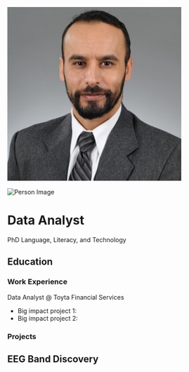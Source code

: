 ![](<https://github.com/AdnanMayof/adnan.mayof.github.io/blob/main/1618453428882.jpeg?raw=true>)
<p align="left">
  <img src="<URL_of_Your_Uploaded_Image>" alt="Person Image" width="100" height="100"> 

  <!-- Your project description here -->

</p>



# Data Analyst
PhD Language, Literacy, and Technology

## Education

### Work Experience
Data Analyst @ Toyta Financial Services
- Big impact project 1:
- Big impact project 2:  


### Projects
EEG Band Discovery
-
